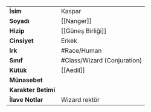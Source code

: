 |  |  |
  |---|---|
  | **İsim** | Kaspar|
  | **Soyadı** | [[Nanger]]|
  | **Hizip** | [[Güneş Birliği]]|
  | **Cinsiyet** | Erkek|
  | **Irk** | #Race/Human|
  | **Sınıf** | #Class/Wizard (Conjuration)|
  | **Kütük** | [[Aedil]]|
  | **Münasebet** | |
  | **Karakter Betimi** | |
  | **İlave Notlar** | Wizard rektör|
  